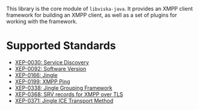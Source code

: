 This library is the core module of `libviska-java`. It provides an XMPP client
framework for building an XMPP client, as well as a set of plugins for working
with the framework.

Supported Standards
===================

* [XEP-0030: Service Discovery](https://xmpp.org/extensions/xep-0030.html)
* [XEP-0092: Software Version](https://xmpp.org/extensions/xep-0092.html)
* [XEP-0166: Jingle](https://xmpp.org/extensions/xep-0166.html)
* [XEP-0199: XMPP Ping](https://xmpp.org/extensions/xep-0199.html)
* [XEP-0338: Jingle Grouping Framework](https://xmpp.org/extensions/xep-0338.html)
* [XEP-0368: SRV records for XMPP over TLS](https://xmpp.org/extensions/xep-0368.html)
* [XEP-0371: Jingle ICE Transport Method](https://xmpp.org/extensions/xep-0371.html)